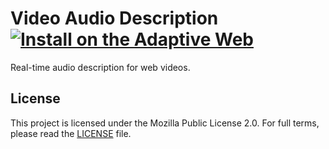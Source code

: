 # Video Audio Description <span align="right"><a href="https://adaptiveweb.io/configure/#/adapters/video-audio-description"><img src="https://adaptiveweb.io/assets/badge.svg" alt="Install on the Adaptive Web" /></a></span>

Real-time audio description for web videos.



## License
This project is licensed under the Mozilla Public License 2.0. For full terms, please read the [LICENSE](/TheAdaptiveWeb/AdaptiveWeb-Core/blob/master/LICENSE) file.
